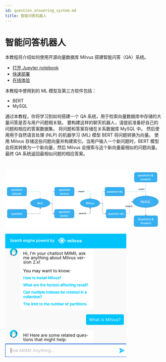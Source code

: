 ```yaml
---
id: question_answering_system.md
title: 智能问答机器人
---
```


# 智能问答机器人

本教程将介绍如何使用开源向量数据库 Milvus 搭建智能问答（QA）系统。

- [打开 Jupyter notebook](https://github.com/milvus-io/bootcamp/blob/master/solutions/question_answering_system/question_answering.ipynb)
- [快速部署](https://github.com/milvus-io/bootcamp/blob/master/solutions/question_answering_system/quick_deploy)
- [在线体验](http://35.166.123.214:8005/)

本教程中使用到的 ML 模型及第三方软件包括：

- BERT
- MySQL

通过本教程，你将学习到如何搭建一个 QA 系统，用于检索向量数据库中存储的大量问答是否与用户问题相关联。 要构建这样的聊天机器人，请提前准备好自己的问题和相应的答案数据集。 将问题和答案存储在关系数据库 MySQL 中。 然后使用用于自然语言处理 (NLP) 的机器学习 (ML) 模型 BERT 将问题转换为向量。 使用 Milvus 存储这些问题向量并构建索引。当用户输入一个新问题时，BERT 模型会将其转换为一个新向量，然后 Milvus 会搜索与这个新向量最相似的问题向量。 最终 QA 系统返回最相似问题的相应答案。

<br/>

![Qa_chatbot](../../../assets/qa_chatbot.png "Workflow of a QA chatbot.")

![QA_chatbot_demo](../../../assets/qa_chatbot_demo.png "Demo of a QA chatbot.")

